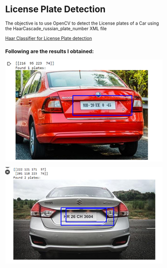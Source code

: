 # License Plate Detection
 The objective is to use OpenCV to detect the License plates of a Car using the HaarCascade_russian_plate_number XML file
 
 [Haar Classifier for License Plate detection](https://raw.githubusercontent.com/opencv/opencv/master/data/haarcascades/haarcascade_russian_plate_number.xml)

### Following are the results I obtained:

![Output 1](/images/output1.PNG)

![Output 2](/images/output2.PNG)
